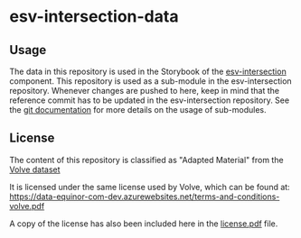 # esv-intersection-data

## Usage
The data in this repository is used in the Storybook of the [esv-intersection](https://github.com/equinor/esv-intersection) component.
This repository is used as a sub-module in the esv-intersection repository. Whenever changes are pushed to here, keep in mind that the reference commit has to be updated in the esv-intersection repository.
See the [git documentation](https://git-scm.com/book/en/v2/Git-Tools-Submodules) for more details on the usage of sub-modules. 

## License
The content of this repository is classified as "Adapted Material" from the [Volve dataset](https://data.equinor.com/dataset/Volve)

It is licensed under the same license used by Volve, which can be found at: https://data-equinor-com-dev.azurewebsites.net/terms-and-conditions-volve.pdf

A copy of the license has also been included here in the [license.pdf](license.pdf) file.

